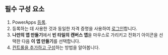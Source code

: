 ## <a name="prerequisites"></a>필수 구성 요소

1. PowerApps [등록](../maker/signup-for-powerapps.md).
1. 등록하는 데 사용한 것과 동일한 자격 증명을 사용하여 [로그인](https://make.powerapps.com/?utm_source=padocs&utm_medium=linkinadoc&utm_campaign=referralsfromdoc)합니다.
1. **나만의 앱 만들기**에서 **빈 타일의 캔버스 앱**을 마우스로 가리키고 전화기 아이콘을 선택한 다음 **이 앱 만들기**를 선택합니다.
1. [컨트롤을 추가하고 구성](../maker/canvas-apps/add-configure-controls.md)하는 방법을 알아봅니다.
